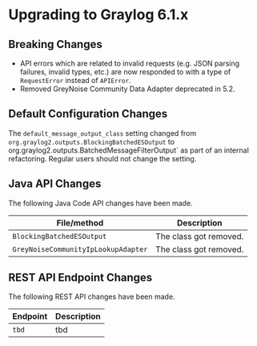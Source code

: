 Upgrading to Graylog 6.1.x
==========================

## Breaking Changes

- API errors which are related to invalid requests (e.g. JSON parsing failures, invalid types, etc.) are now responded to with a type of `RequestError` instead of `APIError`.
- Removed GreyNoise Community Data Adapter deprecated in 5.2.

## Default Configuration Changes

The `default_message_output_class` setting changed from
`org.graylog2.outputs.BlockingBatchedESOutput` to 
org.graylog2.outputs.BatchedMessageFilterOutput` as part of an internal
refactoring. Regular users should not change the setting.

## Java API Changes

The following Java Code API changes have been made.

| File/method                         | Description            |
|-------------------------------------|------------------------|
| `BlockingBatchedESOutput`           | The class got removed. |
| `GreyNoiseCommunityIpLookupAdapter` | The class got removed. |

## REST API Endpoint Changes

The following REST API changes have been made.

| Endpoint                 | Description                                      |
|--------------------------|--------------------------------------------------|
| `tbd`                    | tbd                                              |
